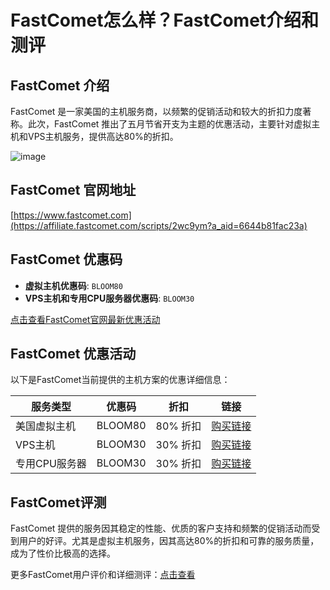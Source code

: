 # FastComet怎么样？FastComet介绍和测评

## FastComet 介绍
FastComet 是一家美国的主机服务商，以频繁的促销活动和较大的折扣力度著称。此次，FastComet 推出了五月节省开支为主题的优惠活动，主要针对虚拟主机和VPS主机服务，提供高达80%的折扣。

![image](https://github.com/lunaurinta/FastComet/assets/169521613/92776c35-ecfe-469c-8b51-885c991eac2a)

## FastComet 官网地址
[https://www.fastcomet.com](https://affiliate.fastcomet.com/scripts/2wc9ym?a_aid=6644b81fac23a)

## FastComet 优惠码
- **虚拟主机优惠码**: `BLOOM80`
- **VPS主机和专用CPU服务器优惠码**: `BLOOM30`

[点击查看FastComet官网最新优惠活动](https://affiliate.fastcomet.com/scripts/2wc9ym?a_aid=6644b81fac23a)

## FastComet 优惠活动
以下是FastComet当前提供的主机方案的优惠详细信息：

| 服务类型             | 优惠码  | 折扣          | 链接  |
|-------------------|-------|-------------|-----|
| 美国虚拟主机          | BLOOM80 | 80% 折扣      | [购买链接](https://affiliate.fastcomet.com/scripts/2wc9ym?a_aid=6644b81fac23a) |
| VPS主机            | BLOOM30 | 30% 折扣      | [购买链接](https://affiliate.fastcomet.com/scripts/2wc9ym?a_aid=6644b81fac23a) |
| 专用CPU服务器        | BLOOM30 | 30% 折扣      | [购买链接](https://affiliate.fastcomet.com/scripts/2wc9ym?a_aid=6644b81fac23a) |

## FastComet评测
FastComet 提供的服务因其稳定的性能、优质的客户支持和频繁的促销活动而受到用户的好评。尤其是虚拟主机服务，因其高达80%的折扣和可靠的服务质量，成为了性价比极高的选择。

更多FastComet用户评价和详细测评：[点击查看](https://affiliate.fastcomet.com/scripts/2wc9ym?a_aid=6644b81fac23a)
